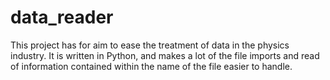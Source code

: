 # data_reader
This project has for aim to ease the treatment of data in the physics industry. It is written in Python, and makes a lot of the file imports and read of information contained within the name of the file easier to handle.
